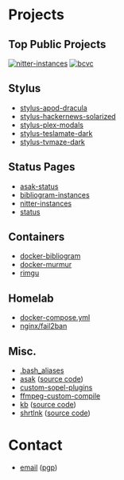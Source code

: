 # Projects

## Top Public Projects

[![nitter-instances](https://img.shields.io/github/stars/xnaas/nitter-instances?color=success&label=nitter-instances&style=for-the-badge)](https://github.com/xnaas/nitter-instances)
[![bcvc](https://img.shields.io/github/stars/xnaas/bcvc?color=success&label=bandcamp+volume+control&style=for-the-badge)](https://github.com/xnaas/bcvc)

## Stylus

* [stylus-apod-dracula](https://github.com/xnaas/stylus-apod-dracula)
* [stylus-hackernews-solarized](https://github.com/xnaas/stylus-hackernews-solarized)
* [stylus-plex-modals](https://github.com/xnaas/stylus-plex-modals)
* [stylus-teslamate-dark](https://github.com/xnaas/stylus-teslamate-dark)
* [stylus-tvmaze-dark](https://github.com/xnaas/stylus-tvmaze-dark)

## Status Pages

* [asak-status](https://github.com/xnaas/asak-status)
* [bibliogram-instances](https://github.com/xnaas/bibliogram-instances)
* [nitter-instances](https://github.com/xnaas/nitter-instances)
* [status](https://github.com/xnaas/status)

## Containers

* [docker-bibliogram](https://github.com/xnaas/docker-bibliogram)
* [docker-murmur](https://github.com/xnaas/docker-murmur)
* [rimgu](https://github.com/xnaas/docker-rimgu/pkgs/container/rimgu)

## Homelab

* [docker-compose.yml](https://github.com/xnaas/docker-compose.yml)
* [nginx/fail2ban](https://github.com/xnaas/nginx)

## Misc.

* [.bash_aliases](https://github.com/xnaas/.bash_aliases)
* [asak](https://actionsack.com) ([source code](https://github.com/xnaas/actionsack.com))
* [custom-sopel-plugins](https://github.com/xnaas/custom-sopel-plugins)
* [ffmpeg-custom-compile](https://github.com/xnaas/ffmpeg-custom-compile)
* [kb](https://kb.xnaas.info) ([source code](https://github.com/xnaas/kb.xnaas.info))
* [shrtlnk](https://shrtlnk.win) ([source code](https://github.com/xnaas/shrtlnk))

# Contact

* [email](mailto:me@xnaas.info) ([pgp](https://github.com/xnaas/pgp))
